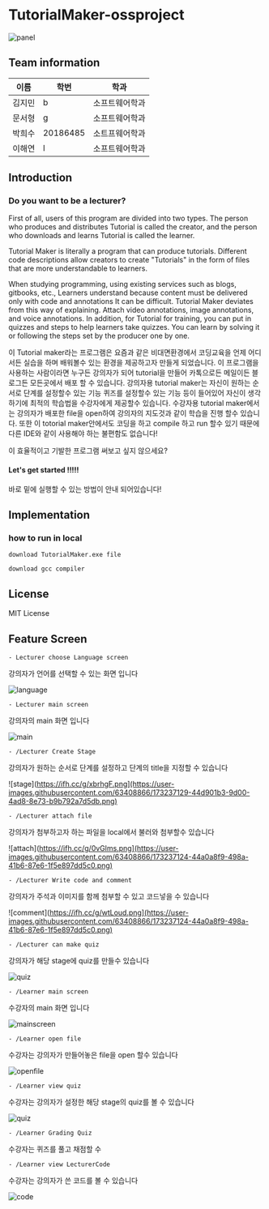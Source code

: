 # TutorialMaker-ossproject
![panel](https://ifh.cc/g/vXTm0d.jpg)

## Team information
|이름|학번|학과|
|---|---|---|
| 김지민 | b |소프트웨어학과|
| 문서형 | g |소프트웨어학과|
| 박희수 | 20186485 |소트프웨어학과|
| 이해연 | l |소프트웨어학과|

## Introduction
### Do you want to be a lecturer?
First of all, users of this program are divided into two types. The person who produces and distributes Tutorial is called the creator, and the person who downloads and learns Tutorial is called the learner.

Tutorial Maker is literally a program that can produce tutorials.
Different code descriptions allow creators to create "Tutorials" in the form of files that are more understandable to learners.

When studying programming, using existing services such as blogs, gitbooks, etc.,
Learners understand because content must be delivered only with code and annotations
It can be difficult. Tutorial Maker deviates from this way of explaining.
Attach video annotations, image annotations, and voice annotations.
In addition, for Tutorial for training, you can put in quizzes and steps to help learners take quizzes.
You can learn by solving it or following the steps set by the producer one by one.

이 Tutorial maker라는 프로그램은 요즘과 같은 비대면환경에서 코딩교육을 언제 어디서든 실습을 하며 배워볼수 있는 환경을 제공하고자 만들게 되었습니다.
이 프로그램을 사용하는 사람이라면 누구든 강의자가 되어 tutorial을 만들어 카톡으로든 메일이든 블로그든 모든곳에서 배포 할 수 있습니다.
강의자용 tutorial maker는 자신이 원하는 순서로 단계를 설정할수 있는 기능 퀴즈를 설정할수 있는 기능 등이 들어있어 자신이 생각하기에 최적의 학습법을 수강자에게 제공할수 있습니다.
수강자용 tutorial maker에서는 강의자가 배포한 file을 open하여 강의자의 지도것과 같이 학습을 진행 할수 있습니다. 또한 이 totorial maker안에서도 코딩을 하고 compile 하고 run 할수 있기 때문에 다른 IDE와 같이 사용해야 하는 불편함도 없습니다! 

이 효율적이고 기발한 프로그램 써보고 싶지 않으세요? 
#### Let's get started !!!!!

바로 밑에 실행할 수 있는 방법이 안내 되어있습니다!

## Implementation
### how to run in local
```
download TutorialMaker.exe file
```
```
download gcc compiler
```

## License
MIT License


## Feature Screen
`- Lecturer choose Language screen`

강의자가 언어를 선택할 수 있는 화면 입니다

![language](https://user-images.githubusercontent.com/63408866/173237120-9d63990d-97ed-474c-a374-17ad82e9fc2e.png)

`- Lecturer main screen`

강의자의 main 화면 입니다

![main](https://user-images.githubusercontent.com/63408866/173237124-44a0a8f9-498a-41b6-87e6-1f5e897dd5c0.png)

`- /Lecturer Create Stage`

강의자가 원하는 순서로 단계를 설정하고 단계의 title을 지정할 수 있습니다

![stage](https://ifh.cc/g/xbrhgF.png](https://user-images.githubusercontent.com/63408866/173237129-44d901b3-9d00-4ad8-8e73-b9b792a7d5db.png)


`- /Lecturer attach file`

강의자가 첨부하고자 하는 파일을 local에서 불러와 첨부할수 있습니다

![attach](https://ifh.cc/g/0vGlms.png](https://user-images.githubusercontent.com/63408866/173237124-44a0a8f9-498a-41b6-87e6-1f5e897dd5c0.png)

`- /Lecturer Write code and comment`

강의자가 주석과 이미지를 함께 첨부할 수 있고 코드넣을 수 있습니다

![comment](https://ifh.cc/g/wtLoud.png](https://user-images.githubusercontent.com/63408866/173237124-44a0a8f9-498a-41b6-87e6-1f5e897dd5c0.png)

`- /Lecturer can make quiz`

강의자가 해당 stage에 quiz를 만들수 있습니다

![quiz](https://ifh.cc/g/6vOikO.png)

`- /Learner main screen`

수강자의 main 화면 입니다

![mainscreen](https://ifh.cc/g/x8Diii.png)

`- /Learner open file`

수강자는 강의자가 만들어놓은 file을 open 할수 있습니다

![openfile](https://ifh.cc/g/aNHgvk.png)

`- /Learner view quiz`

수강자는 강의자가 설정한 해당 stage의 quiz를 볼 수 있습니다

![quiz](https://ifh.cc/g/i9xKYV.png)

`- /Learner Grading Quiz`

수강자는 퀴즈를 풀고 채점할 수 

`- /Learner view LecturerCode`

수강자는 강의자가 쓴 코드를 볼 수 있습니다

![code](https://ifh.cc/g/FM01hC.png)
